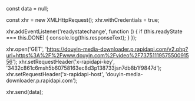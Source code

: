 const data = null;

const xhr = new XMLHttpRequest();
xhr.withCredentials = true;

xhr.addEventListener('readystatechange', function () {
	if (this.readyState === this.DONE) {
		console.log(this.responseText);
	}
});

xhr.open('GET', 'https://douyin-media-downloader.p.rapidapi.com/v2.php?url=https%3A%2F%2Fwww.douyin.com%2Fvideo%2F7375111957550091556');
xhr.setRequestHeader('x-rapidapi-key', '3432c861c6msh5b60758163ec8d3p138733jsn7db8b1f9847d');
xhr.setRequestHeader('x-rapidapi-host', 'douyin-media-downloader.p.rapidapi.com');

xhr.send(data);
